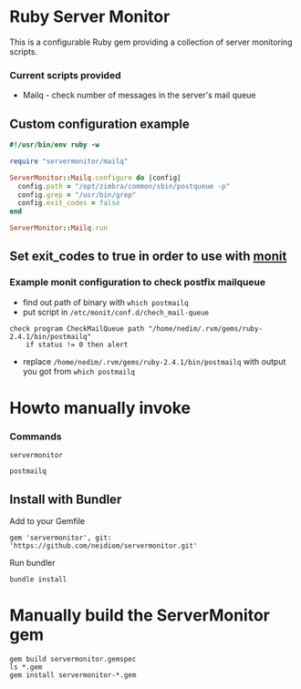 # Ruby Server Monitor
This is a configurable Ruby gem providing a collection of server monitoring scripts.

### Current scripts provided
* Mailq - check number of messages in the server's mail queue

## Custom configuration example

```ruby
#!/usr/bin/env ruby -w

require "servermonitor/mailq"

ServerMonitor::Mailq.configure do |config|
  config.path = "/opt/zimbra/common/sbin/postqueue -p"
  config.grep = "/usr/bin/grep"
  config.exit_codes = false
end

ServerMonitor::Mailq.run

```

## Set exit_codes to true in order to use with [monit](https://mmonit.com/monit/)

### Example monit configuration to check postfix mailqueue
* find out path of binary with ``which postmailq ``
* put script in ``/etc/monit/conf.d/chech_mail-queue ``

```
check program CheckMailQueue path "/home/nedim/.rvm/gems/ruby-2.4.1/bin/postmailq"
    if status != 0 then alert
```
* replace ``/home/nedim/.rvm/gems/ruby-2.4.1/bin/postmailq`` with output you got from ``which postmailq ``

# Howto manually invoke

### Commands

```servermonitor```

```postmailq```

## Install with Bundler
Add to your Gemfile
```
gem 'servermonitor', git: 'https://github.com/neidiom/servermonitor.git'
```
Run bundler
```
bundle install
```

# Manually build the ServerMonitor gem
```
gem build servermonitor.gemspec
ls *.gem
gem install servermonitor-*.gem
```
